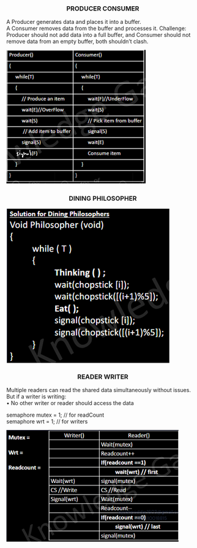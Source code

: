 ### <center> PRODUCER CONSUMER 
A Producer generates data and places it into a 
buffer.  
A Consumer removes data from the buffer 
and processes it. 
Challenge:  
Producer should not add data into a full 
buffer, and Consumer should not remove 
data from an empty buffer, both shouldn’t 
clash.

![alt text](image-48.png)

### <center> DINING PHILOSOPHER
![alt text](image-47.png)

### <center> READER WRITER 
Multiple readers can read the shared data 
simultaneously without issues.  
But if a writer is writing:  
• No other writer or reader should access 
the data 

semaphore mutex = 1;       // for readCount  
semaphore wrt = 1;         // for writers



![alt text](image-49.png)